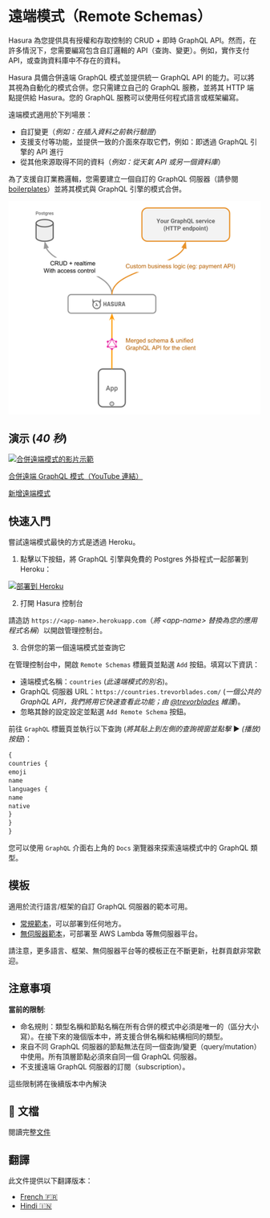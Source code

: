 # 遠端模式（Remote Schemas）

Hasura 為您提供具有授權和存取控制的 CRUD + 即時 GraphQL API。然而，在許多情況下，您需要編寫包含自訂邏輯的 API（查詢、變更）。例如，實作支付 API，或查詢資料庫中不存在的資料。

Hasura 具備合併遠端 GraphQL 模式並提供統一 GraphQL API 的能力。可以將其視為自動化的模式合併。您只需建立自己的 GraphQL 服務，並將其 HTTP 端點提供給 Hasura。您的 GraphQL 服務可以使用任何程式語言或框架編寫。

遠端模式適用於下列場景：

* 自訂變更（*例如：在插入資料之前執行驗證*）
* 支援支付等功能，並提供一致的介面來存取它們，例如：即透過 GraphQL 引擎的 API 進行
* 從其他來源取得不同的資料（*例如：從天氣 API 或另一個資料庫*）

為了支援自訂業務邏輯，您需要建立一個自訂的 GraphQL 伺服器（請參閱 [boilerplates](community/boilerplates/remote-schemas)）並將其模式與 GraphQL 引擎的模式合併。

![遠端模式架構](../assets/remote-schemas-arch.png)

## 演示 (*40 秒*)

[![合併遠端模式的影片示範](https://img.youtube.com/vi/eY4n9aPsi0M/0.jpg)](https://www.youtube.com/watch?v=eY4n9aPsi0M)

[合併遠端 GraphQL 模式（YouTube 連結）](https://youtu.be/eY4n9aPsi0M)

[新增遠端模式](https://youtu.be/01t4t2t4q1c)

## 快速入門

嘗試遠端模式最快的方式是透過 Heroku。

1. 點擊以下按鈕，將 GraphQL 引擎與免費的 Postgres 外掛程式一起部署到 Heroku：

 [![部署到 Heroku](https://www.herokucdn.com/deploy/button.svg)](https://heroku.com/deploy?template=https://github.com/hasura/graphql-engine-heroku)

2. 打開 Hasura 控制台

 請造訪 `https://<app-name>.herokuapp.com`（*將 \<app-name\> 替換為您的應用程式名稱*）以開啟管理控制台。

3. 合併您的第一個遠端模式並查詢它

 在管理控制台中，開啟 ``Remote Schemas`` 標籤頁並點選 ``Add`` 按鈕。填寫以下資訊：
 * 遠端模式名稱：``countries`` (*此遠端模式的別名*)。 
* GraphQL 伺服器 URL：``https://countries.trevorblades.com/`` (*一個公共的 GraphQL API，我們將用它快速查看此功能；由 [@trevorblades](https://github.com/trevorblades) 維護*)。 
* 忽略其餘的設定設定並點選 ``Add Remote Schema`` 按鈕。 

前往 ``GraphQL`` 標籤頁並執行以下查詢 (*將其貼上到左側的查詢視窗並點擊* ▶️ *(播放) 按鈕*)：

 ```graphql
 {
 countries {
 emoji
 name
 languages {
 name
 native
 }
 }
 }
 ```

 您可以使用 ``GraphQL`` 介面右上角的 ``Docs`` 瀏覽器來探索遠端模式中的 GraphQL 類型。

## 模板

適用於流行語言/框架的自訂 GraphQL 伺服器的範本可用。

* [常規範本](community/boilerplates/graphql-servers)，可以部署到任何地方。
* [無伺服器範本](https://github.com/hasura/graphql-serverless)，可部署至 AWS Lambda 等無伺服器平台。

請注意，更多語言、框架、無伺服器平台等的模板正在不斷更新，社群貢獻非常歡迎。

## 注意事項

**當前的限制**:

* 命名規則：類型名稱和節點名稱在所有合併的模式中必須是唯一的（區分大小寫）。在接下來的幾個版本中，將支援合併名稱和結構相同的類型。
* 來自不同 GraphQL 伺服器的節點無法在同一個查詢/變更（query/mutation）中使用。所有頂層節點必須來自同一個 GraphQL 伺服器。
* 不支援遠端 GraphQL 伺服器的訂閱（subscription）。

這些限制將在後續版本中內解決

## 📄 文檔

閱讀完整[文件](https://hasura.io/docs/latest/graphql/core/remote-schemas/index.html)

## 翻譯

此文件提供以下翻譯版本：

- [French :fr:](translations/remote-schemas.french.md)
- [Hindi :india:](translations/remote-schemas.hindi.md)